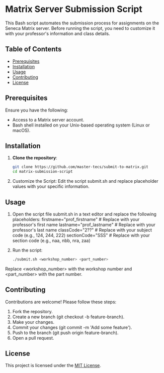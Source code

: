 # Matrix Server Submission Script

This Bash script automates the submission process for assignments on the Seneca Matrix server. Before running the script, you need to customize it with your professor's information and class details.

## Table of Contents
- [Prerequisites](#prerequisites)
- [Installation](#installation)
- [Usage](#usage)
- [Contributing](#contributing)
- [License](#license)

## Prerequisites
Ensure you have the following:
- Access to a Matrix server account.
- Bash shell installed on your Unix-based operating system (Linux or macOS).

## Installation
1. **Clone the repository**:
   ```bash
   git clone https://github.com/master-tecs/submit-to-matrix.git
   cd matrix-submission-script
   
2. Customize the Script:
Edit the script submit.sh and replace placeholder values with your specific information.

## Usage
1. Open the script file submit.sh in a text editor and replace the following placeholders:
  firstname="prof_firstname"  # Replace with your professor's first name
  lastname="prof_lastname"    # Replace with your professor's last name
  classCode="2??"             # Replace with your subject code (e.g., 124, 244, 222)
  sectionCode="SSS"           # Replace with your section code (e.g., naa, nbb, nra, zaa)

2. Run the script:
   ```bash
   ./submit.sh <workshop_number> <part_number>
Replace <workshop_number> with the workshop number and <part_number> with the part number.

## Contributing
Contributions are welcome! Please follow these steps:

1. Fork the repository.
2. Create a new branch (git checkout -b feature-branch).
3. Make your changes.
4. Commit your changes (git commit -m 'Add some feature').
5. Push to the branch (git push origin feature-branch).
6. Open a pull request.

## License
This project is licensed under the [MIT License](LICENSE).
